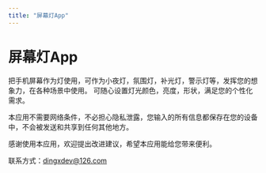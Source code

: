```yaml
---
title: "屏幕灯App"
---
```


# 屏幕灯App

把手机屏幕作为灯使用，可作为小夜灯，氛围灯，补光灯，警示灯等，发挥您的想象力，在各种场景中使用。
可随心设置灯光颜色，亮度，形状，满足您的个性化需求。

本应用不需要网络条件，不必担心隐私泄露，您输入的所有信息都保存在您的设备中，不会被发送和共享到任何其他地方。

感谢使用本应用，欢迎提出改进建议，希望本应用能给您带来便利。

联系方式：dingxdev@126.com
